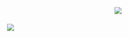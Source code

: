 <img align="right" src="https://visitor-badge.laobi.icu/badge?page_id=AM1007.AM1007" />

<h1 align="center">
    <img src="https://readme-typing-svg.herokuapp.com/?font=Ysabeau+SC&weight=600&size=24&pause=1000&color=48E36B&background=FFFFFF00&center=true&vCenter=true&random=false&width=435&lines=Enter+the+Realm+of+Code+Enchantment;" />
</h1>

